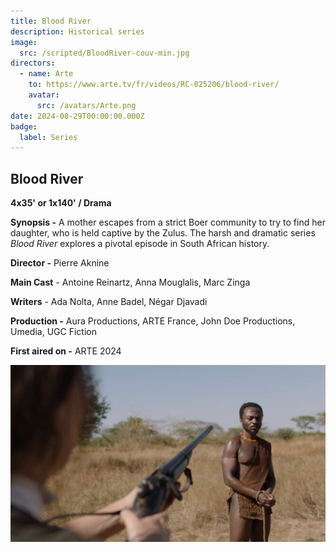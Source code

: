 ```yaml
---
title: Blood River
description: Historical series
image:
  src: /scripted/BloodRiver-couv-min.jpg
directors:
  - name: Arte
    to: https://www.arte.tv/fr/videos/RC-025206/blood-river/
    avatar:
      src: /avatars/Arte.png
date: 2024-08-29T00:00:00.000Z
badge:
  label: Series
---
```


## Blood River

**4x35' or 1x140' / Drama**

**Synopsis -** A mother escapes from a strict Boer community to try to find her daughter, who is held captive by the Zulus. The harsh and dramatic series _Blood River_ explores a pivotal episode in South African history.

**Director -** Pierre Aknine

**Main Cast** - Antoine Reinartz, Anna Mouglalis, Marc Zinga

**Writers** - Ada Nolta, Anne Badel, Négar Djavadi

**Production -** Aura Productions, ARTE France, John Doe Productions, Umedia, UGC Fiction

**First aired on -** ARTE 2024

![A woman pointing a gun toward a black man](/scripted/blood-river.jpg)
